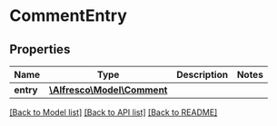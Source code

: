 # CommentEntry

## Properties
Name | Type | Description | Notes
------------ | ------------- | ------------- | -------------
**entry** | [**\Alfresco\Model\Comment**](Comment.md) |  | 

[[Back to Model list]](../README.md#documentation-for-models) [[Back to API list]](../README.md#documentation-for-api-endpoints) [[Back to README]](../README.md)


